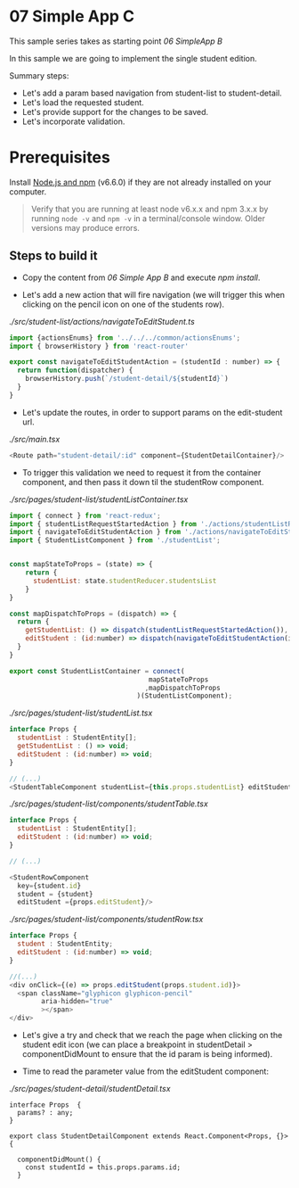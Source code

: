# 07 Simple App C

This sample series takes as starting point _06 SimpleApp B_

In this sample we are going to implement the single student edition.

Summary steps:

- Let's add a param based navigation from student-list to student-detail.
- Let's load the requested student.
- Let's provide support for the changes to be saved.
- Let's incorporate validation.



# Prerequisites

Install [Node.js and npm](https://nodejs.org/en/) (v6.6.0) if they are not already installed on your computer.

> Verify that you are running at least node v6.x.x and npm 3.x.x by running `node -v` and `npm -v` in a terminal/console window. Older versions may produce errors.

## Steps to build it

- Copy the content from _06 Simple App B_ and execute _npm install_.

- Let's add a new action that will fire navigation (we will trigger this
  when clicking on the pencil icon on one of the students row).


_./src/student-list/actions/navigateToEditStudent.ts_

```javascript
import {actionsEnums} from '../../../common/actionsEnums';
import { browserHistory } from 'react-router'

export const navigateToEditStudentAction = (studentId : number) => {
  return function(dispatcher) {
    browserHistory.push(`/student-detail/${studentId}`)
  }
}
```

- Let's update the routes, in order to support params on the edit-student url.

_./src/main.tsx_
```javascript
<Route path="student-detail/:id" component={StudentDetailContainer}/>
```

- To trigger this validation we need to request it from the container component,
and then pass it down til the studentRow component.

_./src/pages/student-list/studentListContainer.tsx_

```javascript
import { connect } from 'react-redux';
import { studentListRequestStartedAction } from './actions/studentListRequestStarted';
import { navigateToEditStudentAction } from './actions/navigateToEditStudent';
import { StudentListComponent } from './studentList';


const mapStateToProps = (state) => {
    return {
      studentList: state.studentReducer.studentsList
    }
}

const mapDispatchToProps = (dispatch) => {
  return {
    getStudentList: () => dispatch(studentListRequestStartedAction()),
    editStudent : (id:number) => dispatch(navigateToEditStudentAction(id))
  }
}

export const StudentListContainer = connect(
                                   mapStateToProps
                                  ,mapDispatchToProps
                                )(StudentListComponent);
```

_./src/pages/student-list/studentList.tsx_

```javascript
interface Props {
  studentList : StudentEntity[];
  getStudentList : () => void;
  editStudent : (id:number) => void;
}

// (...)
<StudentTableComponent studentList={this.props.studentList} editStudent={this.props.editStudent}/>
```

_./src/pages/student-list/components/studentTable.tsx_

```javascript
interface Props {
  studentList : StudentEntity[];
  editStudent : (id:number) => void;
}

// (...)

<StudentRowComponent
  key={student.id}
  student = {student}
  editStudent ={props.editStudent}/>

```

_./src/pages/student-list/components/studentRow.tsx_

```javascript
interface Props {
  student : StudentEntity;
  editStudent : (id:number) => void;
}

//(...)
<div onClick={(e) => props.editStudent(props.student.id)}>
  <span className="glyphicon glyphicon-pencil"
        aria-hidden="true"
        ></span>
</div>
```

- Let's give a try and check that we reach the page when clicking on the
student edit icon (we can place a breakpoint in studentDetail > componentDidMount
to ensure that the id param is being informed).


- Time to read the parameter value from the editStudent component:

_./src/pages/student-detail/studentDetail.tsx_

```
interface Props  {
  params? : any;
}

export class StudentDetailComponent extends React.Component<Props, {}> {

  componentDidMount() {
    const studentId = this.props.params.id;
  }
```
